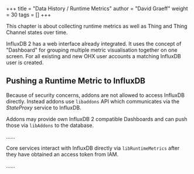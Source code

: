 +++
title = "Data History / Runtime Metrics"
author = "David Graeff"
weight = 30
tags = []
+++

This chapter is about collecting runtime metrics as well as Thing and Thing Channel states over time.

InfluxDB 2 has a web interface already integrated. It uses the concept of "Dashboard" for grouping multiple metric visualisation together on one screen. For all existing and new OHX user accounts a matching InfluxDB user is created.

## Pushing a Runtime Metric to InfluxDB

Because of security concerns, addons are not allowed to access InfluxDB directly. Instead addons use `libaddons` API which communicates via the *StateProxy* service to InfluxDB.

Addons may provide own InfluxDB 2 compatible Dashboards and can push those via `libAddons` to the database.

......

Core services interact with InfluxDB directly via `libRuntimeMetrics` after they have obtained an access token from IAM.

......